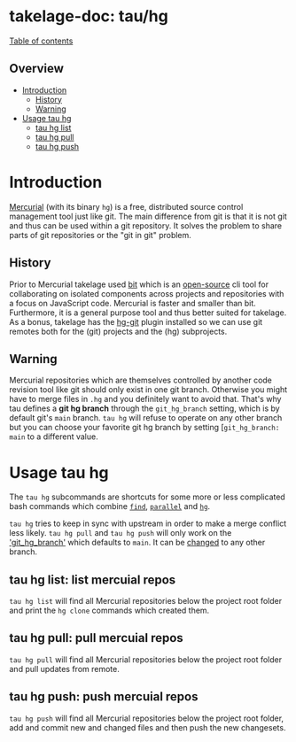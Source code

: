 # takelage-doc: tau/hg

[Table of contents](../../README.md)

## Overview

- [Introduction](#introduction)
    - [History](#history)
    - [Warning](#warning)
- [Usage tau hg](#hg)
    - [tau hg list](#list)
    - [tau hg pull](#pull)
    - [tau hg push](#push)

<a name="introduction"/>

# Introduction

[Mercurial](https://www.mercurial-scm.org/)
(with its binary `hg`) is a free, 
distributed source control management tool just like git.
The main difference from git is that it is not git 
and thus can be used within a git repository.
It solves the problem to share parts of git repositories or
the "git in git" problem.


<a name="history"/>

## History

Prior to Mercurial takelage used [bit](https://docs.bit.dev/)
which is an
[open-source](https://github.com/teambit/bit)
cli tool for collaborating on isolated components
across projects and repositories 
with a focus on JavaScript code.
Mercurial is faster and smaller than bit.
Furthermore, it is a general purpose tool and 
thus better suited for takelage. 
As a bonus, takelage has the 
[hg-git](https://foss.heptapod.net/mercurial/hg-git)
plugin installed so we can use git remotes both for
the (git) projects and the (hg) subprojects.

<a name="warning"/>

## Warning

Mercurial repositories which are themselves controlled
by another code revision tool like git should only
exist in one git branch. 
Otherwise you might have to merge files in `.hg`
and you definitely want to avoid that.
That's why tau defines a **git hg branch** through the
`git_hg_branch` setting, which is by default 
git's `main` branch.
`tau hg` will refuse to operate on any other branch
but you can choose your favorite git hg branch by setting
[`git_hg_branch: main` to a different value.

<a name="hg"/>

# Usage tau hg

The `tau hg` subcommands are shortcuts for some more or less
complicated bash commands which combine 
[`find`](https://www.gnu.org/software/findutils/manual/html_mono/find.html), 
[`parallel`](https://www.gnu.org/software/parallel/) and 
[`hg`](https://www.mercurial-scm.org/).

`tau hg` tries to keep in sync with upstream in order to
make a merge conflict less likely.
`tau hg pull` and `tau hg push` will only work
on the 
['git_hg_branch'](https://github.com/takelwerk/takelage-cli/blob/main/lib/takeltau/default.yml)
which defaults to `main`.
It can be 
[changed](https://github.com/takelwerk/takelage-cli#configuration-examples)
to any other branch.

<a name="list"/>

## tau hg list: list mercuial repos
`tau hg list` will find all Mercurial repositories
below the project root folder and 
print the `hg clone` commands which created them.

<a name="pull"/>

## tau hg pull: pull mercuial repos

`tau hg pull` will find all Mercurial repositories
below the project root folder and pull updates from remote.

<a name="push"/>

## tau hg push: push mercuial repos

`tau hg push` will find all Mercurial repositories
below the project root folder,
add and commit new and changed files 
and then push the new changesets.
